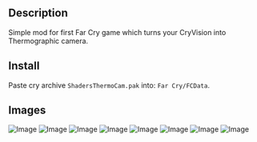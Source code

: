 ## Description
Simple mod for first Far Cry game which turns your CryVision into Thermographic camera.

## Install
Paste cry archive `ShadersThermoCam.pak` into: `Far Cry/FCData`.

## Images
<img src="https://s31.postimg.org/n2os5nv8b/Far_Cry_2016_06_27_09_59_23_83.jpg" alt="Image">
<img src="https://s31.postimg.org/75q08y2u3/Far_Cry_2016_06_27_09_59_48_70.jpg" alt="Image">
<img src="https://s31.postimg.org/pmkezrisb/Far_Cry_2016_06_27_10_03_24_25.jpg" alt="Image">
<img src="https://s31.postimg.org/fdrxtxuqj/Far_Cry_2016_06_27_10_17_29_89.jpg" alt="Image">
<img src="https://s31.postimg.org/wfkrw19ln/Far_Cry_2016_06_27_10_17_32_72.jpg" alt="Image">
<img src="https://s31.postimg.org/bjyhksdej/Far_Cry_2016_06_27_10_18_32_85.jpg" alt="Image">
<img src="https://s31.postimg.org/4i0jyl9sr/Far_Cry_2016_06_27_10_20_25_45.jpg" alt="Image">
<img src="https://s31.postimg.org/gxx9sc34r/Far_Cry_2016_06_27_10_23_33_44.jpg" alt="Image">

